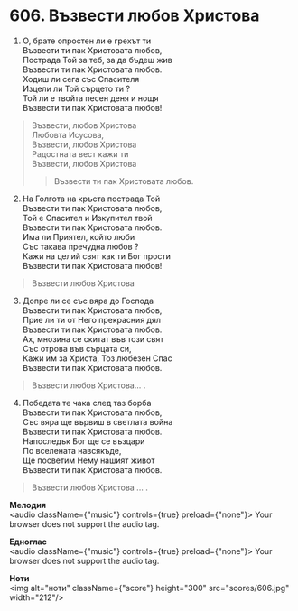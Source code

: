 # 606. Възвести любов Христова  

1. О, брате опростен ли е грехът ти  
Възвести ти пак Христовата любов,  
Пострада Той за теб, за да бъдеш жив  
Възвести ти пак Христовата любов.  
Ходиш ли сега със Спасителя  
Изцели ли Той сърцето ти ?  
Той ли е твойта песен деня и нощя  
Възвести ти пак Христовата любов!  

> Възвести, любов Христова  
> Любовта Исусова,  
> Възвести, любов Христова  
> Радостната вест кажи ти  
> Възвести, любов Христова  
>> Възвести ти пак Христовата любов.  

2. На Голгота на кръста пострада Той  
Възвести ти пак Христовата любов,  
Той е Спасител и Изкупител твой  
Възвести ти пак Христовата любов.  
Има ли Приятел, който люби  
Със такава пречудна любов ?  
Кажи на целий свят как ти Бог прости  
Възвести ти пак Христовата любов!  

> Възвести любов Христова  

3. Допре ли се със вяра до Господа  
Възвести ти пак Христовата любов,  
Прие ли ти от Него прекрасния дял  
Възвести ти пак Христовата любов.  
Ах, мнозина се скитат във този свят  
Със отрова във сърцата си,  
Кажи им за Христа, Тоз любезен Спас  
Възвести ти пак Христовата любов.  

> Възвести любов Христова... .  

4. Победата те чака след таз борба  
Възвести ти пак Христовата любов,  
Със вяра ще вървиш в светлата война  
Възвести ти пак Христовата любов.  
Напоследък Бог ще се възцари  
По вселената навсякъде,  
Ще посветим Нему нашият живот  
Възвести ти пак Христовата любов.  

> Възвести любов Христова ... .  

__Мелодия__  
<audio className={"music"} controls={true} preload={"none"}><source src="mp3/606.mp3" type="audio/mpeg"/>
Your browser does not support the audio tag.
</audio>  

__Едноглас__  
<audio className={"music"} controls={true} preload={"none"}><source src="transp/606.mp3" type="audio/mpeg"/>
Your browser does not support the audio tag.
</audio>  

__Ноти__  
<img alt="ноти" className={"score"} height="300" src="scores/606.jpg" width="212"/>
